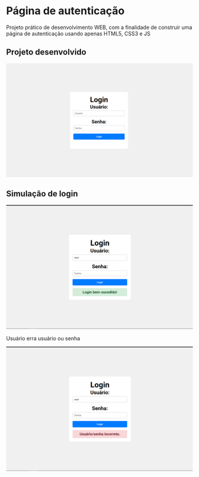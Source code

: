 # Página de autenticação
<p>Projeto prático de desenvolvimento WEB, com a finalidade de construir uma página de autenticação usando apenas HTML5, CSS3 e JS</p>

## Projeto desenvolvido
<img src="/img/tela-login.png" alt="Imagem do projeto finalizado!">

## Simulação de login
<img src="/img/tela-login-sucesso.png" alt="Imagem do projeto finalizado!">

<p>Usuário erra usuário ou senha</p>
<img src="/img/tela-login-falha.png" alt="Imagem do projeto finalizado!">

